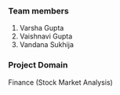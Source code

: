 ### Team members
1. Varsha Gupta
2. Vaishnavi Gupta
3. Vandana Sukhija

### Project Domain
Finance
(Stock Market Analysis)
